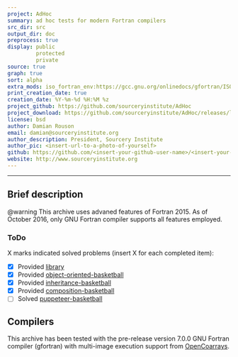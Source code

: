 ```yaml
---
project: AdHoc
summary: ad hoc tests for modern Fortran compilers 
src_dir: src
output_dir: doc
preprocess: true
display: public
         protected
         private
source: true
graph: true
sort: alpha
extra_mods: iso_fortran_env:https://gcc.gnu.org/onlinedocs/gfortran/ISO_005fFORTRAN_005fENV.html
print_creation_date: true
creation_date: %Y-%m-%d %H:%M %z
project_github: https://github.com/sourceryinstitute/AdHoc
project_download: https://github.com/sourceryinstitute/AdHoc/releases/latest
license: bsd
author: Damian Rouson
email: damian@sourceryinstitute.org
author_description: President, Sourcery Institute
author_pic: <insert-url-to-a-photo-of-yourself>
github: https://github.com/<insert-your-github-user-name>/<insert-your-repository-name>
website: http://www.sourceryinstitute.org
---
```


[source: display source code corresponding to item being documented]:#
[graph: generate call graphs, module dependency graphs, derive type composition/inheritance graphs ]:#
[sort: different sorting schemes for the modules or procedures or programs or derived types (alpha = alphabetical see wiki).]:#
[extra_mods: documentation for intrinsic modules]:#

[This document is a FORD project file, formatted with Pythonic Markdown                                      ]:#
[See https://github.com/cmacmackin/ford/wiki/Project-File-Options for more info on writing FORD project files]:#

--------------------


Brief description
-----------------

@warning
This archive uses advaned features of Fortran 2015.  As of October 2016, only GNU Fortran compiler supports all features employed.

### ToDo

X marks indicated solved problems (insert X for each completed item):

 - [X] Provided [library](./)
 - [X] Provided [object-oriented-basketball](./object-oriented-basketball)
 - [X] Provided [inheritance-basketball](./inheritance-basketball)
 - [X] Provided [composition-basketball](./composition-basketball)
 - [ ] Solved   [puppeteer-basketball](./puppetteer-basketball)

Compilers
---------

This archive has been tested with the pre-release version 7.0.0 GNU Fortran compiler (gfortran) with multi-image execution support from [OpenCoarrays](http://www.opencoarrays.org).
